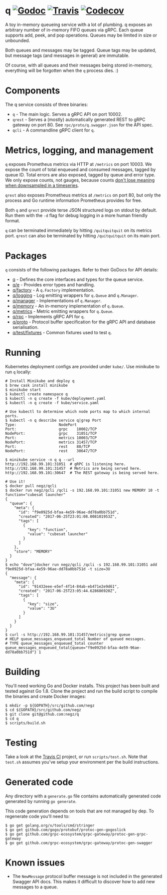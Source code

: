# q  [![Godoc](https://img.shields.io/badge/godoc-reference-blue.svg)](https://godoc.org/github.com/negz/q) [![Travis](https://img.shields.io/travis/negz/q.svg?maxAge=300)](https://travis-ci.org/negz/q/) [![Codecov](https://img.shields.io/codecov/c/github/negz/q.svg?maxAge=3600)](https://codecov.io/gh/negz/q/)
A toy in-memory queueing service with a lot of plumbing. q exposes an arbitrary
number of in-memory FIFO queues via gRPC. Each queue supports add, peek, and pop
operations. Queues may be limited in size or unbounded.

Both queues and messages may be tagged. Queue tags may be updated, but message
tags (and messages in general) are immutable.

Of course, with all queues and their messages being stored in-memory, everything
will be forgotten when the `q` process dies. :)

# Components
The q service consists of three binaries:
* `q` - The main logic. Serves a gRPC API on port 10002.
* `qrest` - Serves a (mostly) automatically generated REST to gRPC gateway on port 80. See `rpc/proto/q.swagger.json` for the API spec.
* `qcli` - A commandline gRPC client for `q`.

# Metrics, logging, and management
`q` exposes Prometheus metrics via HTTP at `/metrics` on port 10003. We expose
the count of total enqueued and consumed messages, tagged by queue ID. Total
errors are also exposed, tagged by queue and error type. We only expose counts,
not gauges, because counts
[don't lose meaning when downsampled in a timeseries](https://goo.gl/WTHgAq).

`qrest` also exposes Prometheus metrics at `/metrics` on port 80, but only the
process and Go runtime information Prometheus provides for free.

Both `q` and `qrest` provide terse JSON structured logs on stdout by default.
Run them with the `-d` flag for debug logging in a more human friendly format.

`q` can be terminated immediately by hitting `/quitquitquit` on its metrics
port. `qrest` can also be terminated by hitting `/quitquitquit` on its main
port.

# Packages
`q` consists of the following packages. Refer to their GoDocs for API details:
* [q](https://godoc.org/github.com/negz/q) - Defines the core interfaces and types for the queue service.
* [q/e](https://godoc.org/github.com/negz/q/e) - Provides error types and handling.
* [q/factory](https://godoc.org/github.com/negz/q/factory) - A `q.Factory` implementation.
* [q/logging](https://godoc.org/github.com/negz/q/logging) - Log emitting wrappers for `q.Queue` and `q.Manager`.
* [q/manager](https://godoc.org/github.com/negz/q/manager) - Implementations of `q.Manager`.
* [q/memory](https://godoc.org/github.com/negz/q/memory) - An in-memory implementation of `q.Queue`.
* [q/metrics](https://godoc.org/github.com/negz/q/metrics) - Metric emitting wrappers for `q.Queue`.
* [q/rpc](https://godoc.org/github.com/negz/q/rpc) - Implements gRPC API for `q`.
* [q/proto](https://godoc.org/github.com/negz/q/proto) - Protocol buffer specification for the gRPC API and database serialisation.
* [q/test/fixtures](https://godoc.org/github.com/negz/q/test/fixtures) - Common fixtures used to test `q`.

# Running
Kubernetes deployment configs are provided under `kube/`. Use minikube to run
`q` locally:
```
# Install Minikube and deploy q
$ brew cask install minikube
$ minikube start
$ kubectl create namespace q
$ kubectl -n q create -f kube/deployment.yaml
$ kubectl -n q create -f kube/service.yaml

# Use kubectl to determine which node ports map to which internal ports.
$ kubectl -n q describe service q|grep Port
Type:                   NodePort
Port:                   grpc    10002/TCP
NodePort:               grpc    31051/TCP
Port:                   metrics 10003/TCP
NodePort:               metrics 31457/TCP
Port:                   rest    80/TCP
NodePort:               rest    30647/TCP

$ minikube service -n q q --url
http://192.168.99.101:31051  # gRPC is listening here.
http://192.168.99.101:31457  # Metrics are being served here.
http://192.168.99.101:30647  # The REST gateway is being served here.

# Use it!
$ docker pull negz/qcli
$ docker run negz/qcli /qcli -s 192.168.99.101:31051 new MEMORY 10 -t function="cubesat launcher"
{
  "queue": {
    "meta": {
      "id": "f9e0925d-bfaa-4e59-96ae-dd78a0bb751d",
      "created": "2017-06-25T23:01:08.008101953Z",
      "tags": [
        {
          "key": "function",
          "value": "cubesat launcher"
        }
      ]
    },
    "store": "MEMORY"
  }
}
$ echo "dove"|docker run negz/qcli /qcli -s 192.168.99.101:31051 add f9e0925d-bfaa-4e59-96ae-dd78a0bb751d -t size=3U
{
  "message": {
    "meta": {
      "id": "91432eee-e5ef-4f14-84ab-eb471e2e9d61",
      "created": "2017-06-25T23:05:44.628686920Z",
      "tags": [
        {
          "key": "size",
          "value": "3U"
        }
      ]
    }
  }
}
$ curl -s http://192.168.99.101:31457/metrics|grep queue
# HELP queue_messages_enqueued_total Number of queued messages.
# TYPE queue_messages_enqueued_total counter
queue_messages_enqueued_total{queue="f9e0925d-bfaa-4e59-96ae-dd78a0bb751d"} 1
```

# Building
You'll need working Go and Docker installs. This project has been built and
tested against Go 1.8. Clone the project and run the build script to compile
the binaries and create Docker images:
```
$ mkdir -p ${GOPATH}/src/github.com/negz
$ cd ${GOPATH}/src/github.com/negz
$ git clone git@github.com:negz/q
$ cd q
$ scripts/build.sh
```

# Testing
Take a look at the [Travis CI](https://travis-ci.org/negz/q/) project, or run
`scripts/test.sh`. Note that `test.sh` assumes you've setup your environment
per the build instructions.

# Generated code
Any directory with a `generate.go` file contains automatically generated code
generated by running `go generate`.

This code generation depends on tools that are not managed by dep. To regenerate
code you'll need to:
```
$ go get golang.org/x/tools/cmd/stringer
$ go get github.com/gogo/protobuf/protoc-gen-gogoslick
$ go get github.com/grpc-ecosystem/grpc-gateway/protoc-gen-grpc-gateway
$ go get github.com/grpc-ecosystem/grpc-gateway/protoc-gen-swagger
```

# Known issues
* The `NewMessage` protocol buffer message is not included in the generated
Swagger API docs. This makes it difficult to discover how to add new messages to
a queue.
